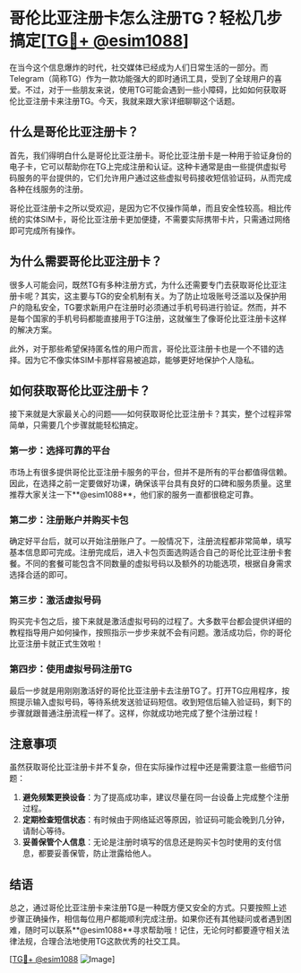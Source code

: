 # 哥伦比亚注册卡怎么注册TG？轻松几步搞定[[TG💪+ @esim1088](https://t.me/s/esim1088)]

在当今这个信息爆炸的时代，社交媒体已经成为人们日常生活的一部分。而Telegram（简称TG）作为一款功能强大的即时通讯工具，受到了全球用户的喜爱。不过，对于一些朋友来说，使用TG可能会遇到一些小障碍，比如如何获取哥伦比亚注册卡来注册TG。今天，我就来跟大家详细聊聊这个话题。

## 什么是哥伦比亚注册卡？

首先，我们得明白什么是哥伦比亚注册卡。哥伦比亚注册卡是一种用于验证身份的电子卡，它可以帮助你在TG上完成注册和认证。这种卡通常是由一些提供虚拟号码服务的平台提供的，它们允许用户通过这些虚拟号码接收短信验证码，从而完成各种在线服务的注册。

哥伦比亚注册卡之所以受欢迎，是因为它不仅操作简单，而且安全性较高。相比传统的实体SIM卡，哥伦比亚注册卡更加便捷，不需要实际携带卡片，只需通过网络即可完成所有操作。

## 为什么需要哥伦比亚注册卡？

很多人可能会问，既然TG有多种注册方式，为什么还需要专门去获取哥伦比亚注册卡呢？其实，这主要与TG的安全机制有关。为了防止垃圾账号泛滥以及保护用户的隐私安全，TG要求新用户在注册时必须通过手机号码进行验证。然而，并不是每个国家的手机号码都能直接用于TG注册，这就催生了像哥伦比亚注册卡这样的解决方案。

此外，对于那些希望保持匿名性的用户而言，哥伦比亚注册卡也是一个不错的选择。因为它不像实体SIM卡那样容易被追踪，能够更好地保护个人隐私。

## 如何获取哥伦比亚注册卡？

接下来就是大家最关心的问题——如何获取哥伦比亚注册卡？其实，整个过程非常简单，只需要几个步骤就能轻松搞定。

### 第一步：选择可靠的平台

市场上有很多提供哥伦比亚注册卡服务的平台，但并不是所有的平台都值得信赖。因此，在选择之前一定要做好功课，确保该平台具有良好的口碑和服务质量。这里推荐大家关注一下**@esim1088**，他们家的服务一直都很稳定可靠。

### 第二步：注册账户并购买卡包

确定好平台后，就可以开始注册账户了。一般情况下，注册流程都非常简单，填写基本信息即可完成。注册完成后，进入卡包页面选购适合自己的哥伦比亚注册卡套餐。不同的套餐可能包含不同数量的虚拟号码以及额外的功能选项，根据自身需求选择合适的即可。

### 第三步：激活虚拟号码

购买完卡包之后，接下来就是激活虚拟号码的过程了。大多数平台都会提供详细的教程指导用户如何操作，按照指示一步步来就不会有问题。激活成功后，你的哥伦比亚注册卡就正式生效啦！

### 第四步：使用虚拟号码注册TG

最后一步就是用刚刚激活好的哥伦比亚注册卡去注册TG了。打开TG应用程序，按照提示输入虚拟号码，等待系统发送验证码短信。收到短信后输入验证码，剩下的步骤就跟普通注册流程一样了。这样，你就成功地完成了整个注册过程！

## 注意事项

虽然获取哥伦比亚注册卡并不复杂，但在实际操作过程中还是需要注意一些细节问题：

1. **避免频繁更换设备**：为了提高成功率，建议尽量在同一台设备上完成整个注册过程。
2. **定期检查短信状态**：有时候由于网络延迟等原因，验证码可能会晚到几分钟，请耐心等待。
3. **妥善保管个人信息**：无论是注册时填写的信息还是购买卡包时使用的支付信息，都要妥善保管，防止泄露给他人。

## 结语

总之，通过哥伦比亚注册卡来注册TG是一种既方便又安全的方式。只要按照上述步骤正确操作，相信每位用户都能顺利完成注册。如果你还有其他疑问或者遇到困难，随时可以联系**@esim1088**寻求帮助哦！记住，无论何时都要遵守相关法律法规，合理合法地使用TG这款优秀的社交工具。

[[TG💪+ @esim1088](https://t.me/s/esim1088) ![Image](https://i.postimg.cc/4NQfJmqS/Snipaste-2025-05-13-00-14-12.png)]